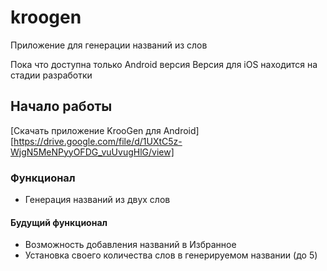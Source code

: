# kroogen

Приложение для генерации названий из слов

Пока что доступна только Android версия
Версия для iOS находится на стадии разработки

## Начало работы
[Скачать приложение KrooGen для Android] [https://drive.google.com/file/d/1UXtC5z-WjgN5MeNPyyOFDG_vuUvugHlG/view]

### Функционал
- Генерация названий из двух слов

#### Будущий функционал
- Возможность добавления названий в Избранное
- Установка своего количества слов в генерируемом названии (до 5)
